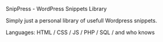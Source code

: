 SnipPress - WordPress Snippets Library

Simply just a personal library of usefull Wordpress snippets.

Languages: HTML / CSS / JS / PHP / SQL / and who knows

